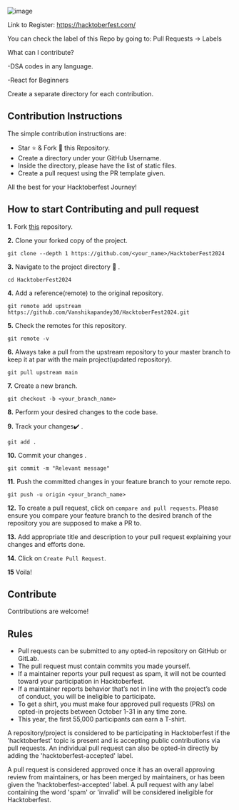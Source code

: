 ![image](https://github.com/user-attachments/assets/a6aee016-71e8-4f04-9e8e-1ed57761959b)

Link to Register: https://hacktoberfest.com/

You can check the label of this Repo by going to: Pull Requests -> Labels

What can I contribute?

-DSA codes in any language.

-React for Beginners

Create a separate directory for each contribution.
## Contribution Instructions
The simple contribution instructions are:

- Star ⭐ & Fork 🍴 this Repository.
- Create a directory under your GitHub Username.
- Inside the directory, please have the list of static files.
- Create a pull request using the PR template given.

All the best for your Hacktoberfest Journey!

## How to start Contributing and pull request

**1.**  Fork [this](https://github.com/Vanshikapandey30/HacktoberFest2024.git) repository.

**2.**  Clone your forked copy of the project.

```
git clone --depth 1 https://github.com/<your_name>/HacktoberFest2024
```

**3.** Navigate to the project directory :file_folder: .

```
cd HacktoberFest2024
```

**4.** Add a reference(remote) to the original repository.

```
git remote add upstream https://github.com/Vanshikapandey30/HacktoberFest2024.git
```

**5.** Check the remotes for this repository.
```
git remote -v
```

**6.** Always take a pull from the upstream repository to your master branch to keep it at par with the main project(updated repository).

```
git pull upstream main
```

**7.** Create a new branch.

```
git checkout -b <your_branch_name>
```

**8.** Perform your desired changes to the code base.


**9.** Track your changes:heavy_check_mark: .

```
git add . 
```

**10.** Commit your changes .

```
git commit -m "Relevant message"
```

**11.** Push the committed changes in your feature branch to your remote repo.
```
git push -u origin <your_branch_name>
```

**12.** To create a pull request, click on `compare and pull requests`. Please ensure you compare your feature branch to the desired branch of the repository you are supposed to make a PR to.


**13.** Add appropriate title and description to your pull request explaining your changes and efforts done.


**14.** Click on `Create Pull Request`.


**15** Voila!

## Contribute
Contributions are welcome! 

## Rules
- Pull requests can be submitted to any opted-in repository on GitHub or GitLab.
- The pull request must contain commits you made yourself.
- If a maintainer reports your pull request as spam, it will not be counted toward your participation in Hacktoberfest.
- If a maintainer reports behavior that’s not in line with the project’s code of conduct, you will be ineligible to participate.
- To get a shirt, you must make four approved pull requests (PRs) on opted-in projects between October 1-31 in any time zone.
- This year, the first 55,000 participants can earn a T-shirt.

A repository/project is considered to be participating in Hacktoberfest if the 'hacktoberfest' topic is present and is accepting public contributions via pull requests. An individual pull request can also be opted-in directly by adding the 'hacktoberfest-accepted' label.

A pull request is considered approved once it has an overall approving review from maintainers, or has been merged by maintainers, or has been given the 'hacktoberfest-accepted' label. A pull request with any label containing the word 'spam' or 'invalid' will be considered ineligible for Hacktoberfest.

